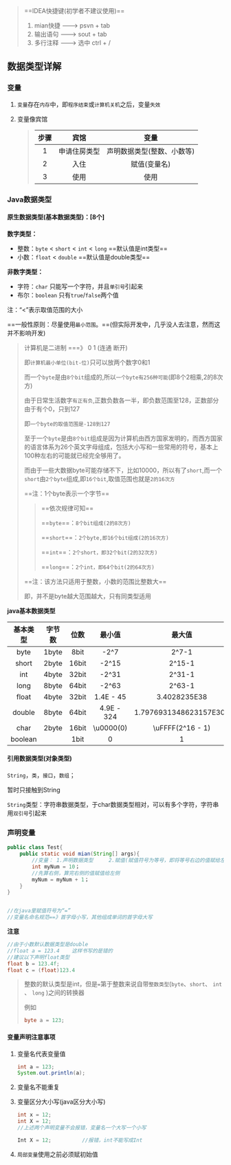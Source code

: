 > ==IDEA快捷键(初学者不建议使用)==
>
> 1. mian快捷  --->  psvn + tab
> 2. 输出语句  --->  sout  + tab
> 3. 多行注释  --->  选中 ctrl + /

## 数据类型详解

### 变量

1. `变量`存在`内存`中，即`程序结束`或`计算机关机`之后，变量`失效`

2. 变量像宾馆

   > | 步骤 |     宾馆     |            变量            |
   > | :--: | :----------: | :------------------------: |
   > |  1   | 申请住房类型 | 声明数据类型(整数、小数等) |
   > |  2   |     入住     |        赋值(变量名)        |
   > |  3   |     使用     |            使用            |
   >
   > 

### Java数据类型

#### 原生数据类型(基本数据类型)：[8个] 

**数字类型：**

- 整数：`byte` < `short` < `int` < `long`        ==默认值是int类型==
- 小数：`float` < `double`                              ==默认值是double类型==

**非数字类型：**

- 字符：`char`                                                    只能写一个字符，并且`单引号`引起来
- 布尔：`boolean`                                              只有`true`/`false`两个值



注：“<”表示取值范围的大小

==一般性原则：尽量使用`最小范围`。==(但实际开发中，几乎没人去注意，然而这并不影响开发)

> 计算机是二进制    ===》 0   1  (连通  断开)
>
> 即`计算机最小单位(bit-位)`只可以放两个数字0和1
>
> 而一个`byte`是由`8个bit`组成的,所以`一个byte有256种可能`(即8个2相乘,2的8次方)
>
> 由于日常生活数字`有正有负`,正数负数各一半，即负数范围至128，正数部分由于有个0，只到127
>
> 即`一个byte的取值范围是-128到127`
>
> 至于一个`byte`是由`8个bit`组成是因为计算机由西方国家发明的，而西方国家的语言体系为26个英文字母组成，包括大小写和一些常用的符号，基本上100种左右的可能就已经完全够用了。
>
> 而由于一些大数据byte可能存储不下，比如10000，所以有了`short`,而一个`short`由`2个byte`组成,即`16个bit`,取值范围也就是`2的16次方`
>
> ==注：1个byte表示一个字节==
>
> > ==依次规律可知==
> >
> > ==`byte`==：`8个bit组成(2的8次方)`
> >
> > ==`short`==：`2个byte,即16个bit组成(2的16次方)`
> >
> > ==`int`==：`2个short，即32个bit(2的32次方)`
> >
> > ==`long`==：`2个int，即64个bit(2的64次方)`
>
> ==注：该方法只适用于整数，小数的范围比整数大==
>
> 即，并不是byte越大范围越大，只有同类型适用

**java基本数据类型**

| 基本类型 | 字节数 | 位数  |   最小值   |         最大值         | 默认值 |
| :------: | :----: | :---: | :--------: | :--------------------: | :----: |
|   byte   | 1byte  | 8bit  |    -2^7    |         2^7-1          |   0    |
|  short   | 2byte  | 16bit |   -2^15    |         2^15-1         |   0    |
|   int    | 4byte  | 32bit |   -2^31    |         2^31-1         |   0    |
|   long   | 8byte  | 64bit |   -2^63    |         2^63-1         |   0L   |
|  float   | 4byte  | 32bit | 1.4E - 45  |      3.4028235E38      |  0.0f  |
|  double  | 8byte  | 64bit | 4.9E - 324 | 1.7976931348623157E308 |  0.0d  |
|   char   | 2byte  | 16bit | \u0000(0)  |    \uFFFF(2^16 - 1)    | \u0000 |
| boolean  |        | 1bit  |     0      |           1            | false  |

#### 引用数据类型(对象类型)

`String`，`类`，`接口`，`数组`；

暂时只接触到String

`String`类型：字符串数据类型，于char数据类型相对，可以有多个字符，字符串用`双引号`引起来

### 声明变量

```java
public class Test{
    public static void mian(String[] args){
        //变量： 1.声明数据类型     2.赋值(赋值符号为等号，即将等号右边的值赋给左边)  3.使用
        int myNum = 10；
        //先算右侧，算完右侧的值赋值给左侧 
        myNum = myNum + 1；
    }
}


//在java里赋值符号为“=”
//变量名命名规范==》首字母小写，其他组成单词的首字母大写
```

**注意**

```java
//由于小数默认数据类型是double
//float a = 123.4    这样书写的是错的
//建议以下声明float类型
float b = 123.4f;
float c = (float)123.4   
```

> 整数的默认类型是int，但是`=`第于整数来说自带`整数类型`(`byte`、`short`、 `int` 、 `long` )之间的转换器
>
> 例如
>
> ```java
> byte a = 123;
> ```

#### 变量声明注意事项

1. 变量名代表变量值

   ```java
   int a = 123;
   System.out.println(a);
   ```

2. 变量名不能重复

3. 变量区分大小写(java区分大小写)

   ```java
   int x = 12;
   int X = 12;
   //上述两个声明变量不会报错，变量名一个大写一个小写
   
   Int X = 12;			//报错，int不能写成Int
   ```

4. `局部变量`使用之前必须赋初始值
